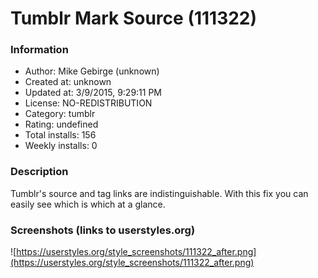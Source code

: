 # Tumblr Mark Source (111322)

### Information
- Author: Mike Gebirge (unknown)
- Created at: unknown
- Updated at: 3/9/2015, 9:29:11 PM
- License: NO-REDISTRIBUTION
- Category: tumblr
- Rating: undefined
- Total installs: 156
- Weekly installs: 0


### Description
Tumblr's source and tag links are indistinguishable. With this fix you can easily see which is which at a glance.


### Screenshots (links to userstyles.org)
![https://userstyles.org/style_screenshots/111322_after.png](https://userstyles.org/style_screenshots/111322_after.png)


